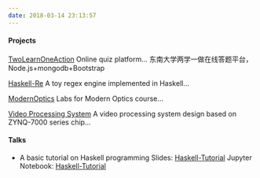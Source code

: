 ```yaml
---
date: 2018-03-14 23:13:57
---
```


#### Projects

[TwoLearnOneAction](https://github.com/higuoxing/TwoLearnOneAction)
Online quiz platform...
东南大学两学一做在线答题平台，Node.js+mongodb+Bootstrap

[Haskell-Re](https://github.com/higuoxing/Haskell-Re)
A toy regex engine implemented in Haskell...

[ModernOptics](https://github.com/higuoxing/ModernOptics)
Labs for Modern Optics course...

[Video Processing System](https://github.com/higuoxing/ZYNQ-7000-Video-Processing-Simple-design)
A video processing system design based on ZYNQ-7000 series chip...

#### Talks
* A basic tutorial on Haskell programming
    Slides: [Haskell-Tutorial](https://higuoxing.com/hs-tutorial)
    Jupyter Notebook: [Haskell-Tutorial](https://higuoxing.com/hs-tutorial/index/Haskell-Tutorial.ipynb)
